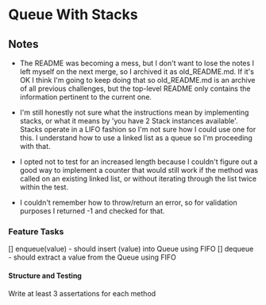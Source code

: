 #       Queue With Stacks

##      Notes

-   The README was becoming a mess, but I don't want to lose the notes I left myself on the next merge, so I archived it as old_README.md.  If it's OK I think I'm going to keep doing that so old_README.md is an archive of all previous challenges, but the top-level README only contains the information pertinent to the current one.

-   I'm still honestly not sure what the instructions mean by implementing stacks, or what it means by 'you have 2 Stack instances available'.  Stacks operate in a LIFO fashion so I'm not sure how I could use one for this.  I understand how to use a linked list as a queue so I'm proceeding with that.

-   I opted not to test for an increased length because I couldn't figure out a good way to implement a counter that would still work if the method was called on an existing linked list, or without iterating through the list twice within the test.  

-   I couldn't remember how to throw/return an error, so for validation purposes I returned -1 and checked for that.

###     Feature Tasks

[]  enqueue(value) - should insert (value) into Queue using FIFO
[]  dequeue - should extract a value from the Queue using FIFO

####    Structure and Testing

Write at least 3 assertations for each method
